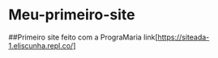 # Meu-primeiro-site
##Primeiro site feito com a PrograMaria
link[https://siteada-1.eliscunha.repl.co/]
